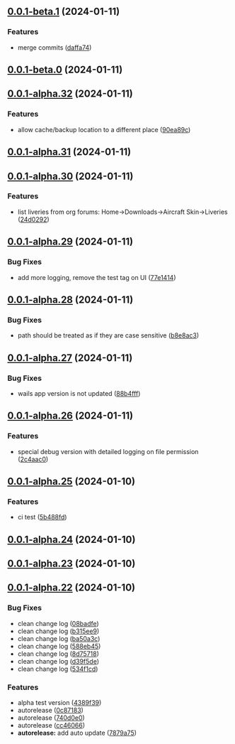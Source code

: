 ## [0.0.1-beta.1](https://github.com/xairline/yazu/compare/v0.0.1-beta.0...v0.0.1-beta.1) (2024-01-11)


### Features

* merge commits ([daffa74](https://github.com/xairline/yazu/commit/daffa7407788a73277212189fdbda031b8b497cd))



## [0.0.1-beta.0](https://github.com/xairline/yazu/compare/v0.0.1-alpha.32...v0.0.1-beta.0) (2024-01-11)



## [0.0.1-alpha.32](https://github.com/xairline/yazu/compare/v0.0.1-alpha.31...v0.0.1-alpha.32) (2024-01-11)


### Features

* allow cache/backup location to a different place ([90ea89c](https://github.com/xairline/yazu/commit/90ea89c09f56bff11be769948ef047115464558d))



## [0.0.1-alpha.31](https://github.com/xairline/yazu/compare/v0.0.1-alpha.30...v0.0.1-alpha.31) (2024-01-11)



## [0.0.1-alpha.30](https://github.com/xairline/yazu/compare/v0.0.1-alpha.29...v0.0.1-alpha.30) (2024-01-11)


### Features

* list liveries from org forums: Home->Downloads->Aircraft Skin->Liveries ([24d0292](https://github.com/xairline/yazu/commit/24d029203cead4c682252f8b1fdd6ff7b094853b))



## [0.0.1-alpha.29](https://github.com/xairline/yazu/compare/v0.0.1-alpha.28...v0.0.1-alpha.29) (2024-01-11)


### Bug Fixes

* add more logging, remove the test tag on UI ([77e1414](https://github.com/xairline/yazu/commit/77e1414a5275b7d32c1bcf230e32c1409816ae8a))



## [0.0.1-alpha.28](https://github.com/xairline/yazu/compare/v0.0.1-alpha.27...v0.0.1-alpha.28) (2024-01-11)


### Bug Fixes

* path should be treated as if they are case sensitive ([b8e8ac3](https://github.com/xairline/yazu/commit/b8e8ac3c42216c4c5cf0833fa16c8554c586dadf))



## [0.0.1-alpha.27](https://github.com/xairline/yazu/compare/v0.0.1-alpha.26...v0.0.1-alpha.27) (2024-01-11)


### Bug Fixes

* wails app version is not updated ([88b4fff](https://github.com/xairline/yazu/commit/88b4fff39dbb6567f54dd4364903d3a8233f3979))



## [0.0.1-alpha.26](https://github.com/xairline/yazu/compare/v0.0.1-alpha.25...v0.0.1-alpha.26) (2024-01-11)


### Features

* special debug version with detailed logging on file permission ([2c4aac0](https://github.com/xairline/yazu/commit/2c4aac0bc12722c7b1d4629ec0022a38541bc98c))



## [0.0.1-alpha.25](https://github.com/xairline/yazu/compare/v0.0.1-alpha.24...v0.0.1-alpha.25) (2024-01-10)


### Features

* ci test ([5b488fd](https://github.com/xairline/yazu/commit/5b488fdd3ad6d79fb77870244787a86894d168b3))



## [0.0.1-alpha.24](https://github.com/xairline/yazu/compare/v0.0.1-alpha.23...v0.0.1-alpha.24) (2024-01-10)



## [0.0.1-alpha.23](https://github.com/xairline/yazu/compare/v0.0.1-alpha.22...v0.0.1-alpha.23) (2024-01-10)



## [0.0.1-alpha.22](https://github.com/xairline/yazu/compare/7879a75610cacbfc5ef7bf92191ea2952fb8b8bb...v0.0.1-alpha.22) (2024-01-10)


### Bug Fixes

* clean change log ([08badfe](https://github.com/xairline/yazu/commit/08badfe002b55efbd7b05155feb489ca411cb89c))
* clean change log ([b315ee9](https://github.com/xairline/yazu/commit/b315ee97ffc68c253549b20e790bc2f96a1c0e52))
* clean change log ([ba50a3c](https://github.com/xairline/yazu/commit/ba50a3cb363f846c21fd3e4bd5eed20d765ecdf3))
* clean change log ([588eb45](https://github.com/xairline/yazu/commit/588eb45009da10c1ea126d7bf2df2a1e96f9a60c))
* clean change log ([8d75718](https://github.com/xairline/yazu/commit/8d757184764d644e895cdf2103d1518f3a2c6413))
* clean change log ([d39f5de](https://github.com/xairline/yazu/commit/d39f5def496556dc6cc75241b735eaa120fc1ece))
* clean change log ([534f1cd](https://github.com/xairline/yazu/commit/534f1cd6a6e16c6e45d31f6a8bab9498a08d31c8))


### Features

* alpha test version ([4389f39](https://github.com/xairline/yazu/commit/4389f398ab2a828458a8d3a31be28b804c65a46c))
* autorelease ([0c87183](https://github.com/xairline/yazu/commit/0c87183b7e31aee3924cced5a9abcc29b7ef626d))
* autorelease ([740d0e0](https://github.com/xairline/yazu/commit/740d0e0c7aa2312623d47c5ca8e8d407930921c0))
* autorelease ([cc46066](https://github.com/xairline/yazu/commit/cc46066f52a0cc83c954c0c37c0b58e611146af1))
* **autorelease:** add auto update ([7879a75](https://github.com/xairline/yazu/commit/7879a75610cacbfc5ef7bf92191ea2952fb8b8bb))



